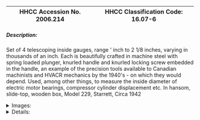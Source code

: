 | **HHCC Accession No. 2006.214** |**HHCC Classification Code:  16.07-6**|
| ----------- | ----------- |
##### Description:
Set of 4 telescoping inside gauges, range ' inch to 2 1/8 inches, varying in thousands of an inch. Each is beautifully crafted in machine steel with spring loaded plunger, knurled handle and knurled locking screw embedded in the handle, an example of the precision tools available to Canadian machinists and HVACR mechanics by the 1940's - on which they would depend. Used, among other things, to measure the inside diameter of electric motor bearings, compressor cylinder displacement etc. In hansom, slide-top, wooden box, Model 229, Starrett, Circa 1942


<details>
	<summary>Images:</summary>
<div class="gallery gallery-wrapper--full" contenteditable="false" data-is-empty="false" data-translation="Add images" data-columns="6">
<figure class="gallery__item"><a href="#DOMAIN_NAME#gallery/16.07-6.jpg" data-size="1598x942"><img src="#DOMAIN_NAME#gallery/16.07-6-thumbnail.jpg" alt=""></a></figure>
</div>
</details>


<details>
	<summary>Details:</summary>

##### Group:
16.07 Electric Motors - Installation, Test and Repair

##### Make:
Starrett

##### Manufacturer:
L. S. Starrett Co. Athol, Mass.

##### Model:
229

##### Serial No.:
Unspecified

##### Size:
6x 3 x 1.5 inch h.

##### Weight:
5  ozs.

##### Circa:
1942

##### Rating:
Exhibit, education, and research quality, illustrating the finely crafted, precision hand tools on which refrigeration mechanics, involved in repair and rebuilding of HVACR equipment, would come to depend by the middle of the 20th century.

##### Patent Date/Number:


##### Provenance:
From York County (York Region) Ontario, once rich agricultural hinterlands, attracting early settlement in the last years of the 18th century. Located on the north slopes of the Oak Ridges Moraine, within 20 miles of Toronto, the County would also attract early ex-urban development, to become a wealthy market place for the emerging household and consumer technologies of the early and mid 20th century. 

This artifact was discovered in the 1950's in the used stock of T. H. Oliver, Refrigeration and Electric Sales and Service, Aurora, Ontario, an early worker in the field of agricultural, industrial and consumer technology.

##### Type and Design:
Set of 4 spring loaded plunger type telescoping inside gauges, range ' inch to 2 1/8 inches, varying in thousands of an inch. 
Each is beautifully crafted in machine steel with, knurled handle and knurled locking screw embedded in the handle.

##### Construction:


##### Material:


##### Special Features:
Hansom, slide-top, wooden box, not original with current contents. The box, originally made by Starrett for its micrometer calliper, had clearly been commandeered for use in holding this set of telescoping gauges together.
With rich patina resulting from years of use in shop practice

##### Accessories:


##### Capacities:


##### Performance Characteristics:


##### Operation:


##### Control and Regulation:


##### Targeted Market Segment:


##### Consumer Acceptance:


##### Merchandising:


##### Market Price:


##### Technological Significance:
This set of precision telescoping, plunger gauges  tells many stories of its time: 
The increasing sophistication of the repair,  test and measurement equipment used by HVACR workers by the 1940's ' those involved in repair and rebuilding of equipment
The increasing demands made HVACR mechanics and the accompanying need for precision measuring instruments required for equipment: re-engineering, rebuilding, installation, performance monitoring, trouble-shooting, diagnosis and repair.

##### Industrial Significance:
The instrument is a marker of the vastly changing times in the Canadian refrigeration industry, evident by the 1940's. Many changes were occurring in the industry; the embryonic and early development years of the 1920' and 30's were now history. The industry had new more sophisticated equipment, new refrigerants, and new applications and markets to be served. 
The 1940's and 50's was a period in which much repair and rebuilding took place, especially of open style compressors and electric motors. Small shops evolved to do this work as the opportunity arose. 
By the 1940's -50's the race was on for higher and higher measures of HVACR equipment performance [efficiency quietness, lower temperatures, etc], as well as increasing   reliability, maintainability of equipment ' still desperately crude judged by what would soon follow. Meeting these market demands, expanding the market for equipment would depend on achieving greater precision in manufacture, maintenance and repair ' using new science, new technology, new tools,new procedures, and training in new techniques and practices.

##### Socio-economic Significance:


##### Socio-cultural Significance:


##### Donor:
G. Leslie Oliver, The T. H. Oliver HVACR Collection

##### HHCC Storage Location:


##### Tracking:


##### Bibliographic References:
Machinery and Supplies, The A. R. Williams Machinery Company, Limited, Toronto, Cat No 48, undated. P. 249

##### Notes:


##### Related Reports:

</details>
